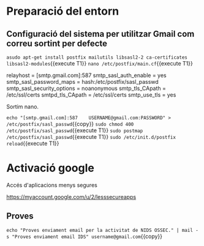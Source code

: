 # Preparació del entorn
## Configuració del sistema per utilitzar Gmail com correu sortint per defecte
`asudo apt-get install postfix mailutils libsasl2-2 ca-certificates libsasl2-modules`{{execute T1}}
`nano /etc/postfix/main.cf`{{execute T1}}

relayhost = [smtp.gmail.com]:587
smtp_sasl_auth_enable = yes
smtp_sasl_password_maps = hash:/etc/postfix/sasl_passwd
smtp_sasl_security_options = noanonymous
smtp_tls_CApath = /etc/ssl/certs
smtpd_tls_CApath = /etc/ssl/certs
smtp_use_tls = yes

Sortim nano.

`echo "[smtp.gmail.com]:587    USERNAME@gmail.com:PASSWORD" > /etc/postfix/sasl_passwd`{{copy}}
`sudo chmod 400 /etc/postfix/sasl_passwd`{{execute T1}}
`sudo postmap /etc/postfix/sasl_passwd`{{execute T1}}
`sudo /etc/init.d/postfix reload`{{execute T1}}

# Activació google
Accés d'aplicacions menys segures

https://myaccount.google.com/u/2/lesssecureapps

## Proves
`echo "Proves enviament email per la activitat de NIDS OSSEC." | mail -s "Proves enviament email IDS" username@gmail.com`{{copy}}
